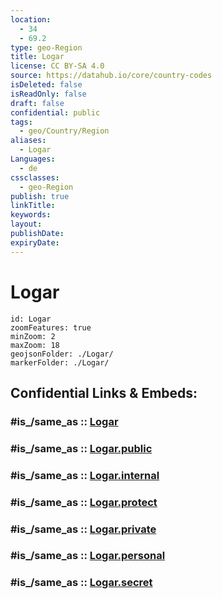 ```yaml
---
location:
  - 34
  - 69.2
type: geo-Region
title: Logar
license: CC BY-SA 4.0
source: https://datahub.io/core/country-codes
isDeleted: false
isReadOnly: false
draft: false
confidential: public
tags:
  - geo/Country/Region
aliases:
  - Logar
Languages:
  - de
cssclasses:
  - geo-Region
publish: true
linkTitle:
keywords:
layout:
publishDate:
expiryDate:
---
```


# Logar

```leaflet
id: Logar
zoomFeatures: true 
minZoom: 2 
maxZoom: 18
geojsonFolder: ./Logar/
markerFolder: ./Logar/
```


## Confidential Links & Embeds: 

### #is_/same_as :: [Logar](/_Standards/Earth/Continent/Asia/Asia~Central/Afghanistan/provinces~Afghanistan/Logar.md) 

### #is_/same_as :: [Logar.public](/_public/Earth/Continent/Asia/Asia~Central/Afghanistan/provinces~Afghanistan/Logar.public.md) 

### #is_/same_as :: [Logar.internal](/_internal/Earth/Continent/Asia/Asia~Central/Afghanistan/provinces~Afghanistan/Logar.internal.md) 

### #is_/same_as :: [Logar.protect](/_protect/Earth/Continent/Asia/Asia~Central/Afghanistan/provinces~Afghanistan/Logar.protect.md) 

### #is_/same_as :: [Logar.private](/_private/Earth/Continent/Asia/Asia~Central/Afghanistan/provinces~Afghanistan/Logar.private.md) 

### #is_/same_as :: [Logar.personal](/_personal/Earth/Continent/Asia/Asia~Central/Afghanistan/provinces~Afghanistan/Logar.personal.md) 

### #is_/same_as :: [Logar.secret](/_secret/Earth/Continent/Asia/Asia~Central/Afghanistan/provinces~Afghanistan/Logar.secret.md)

